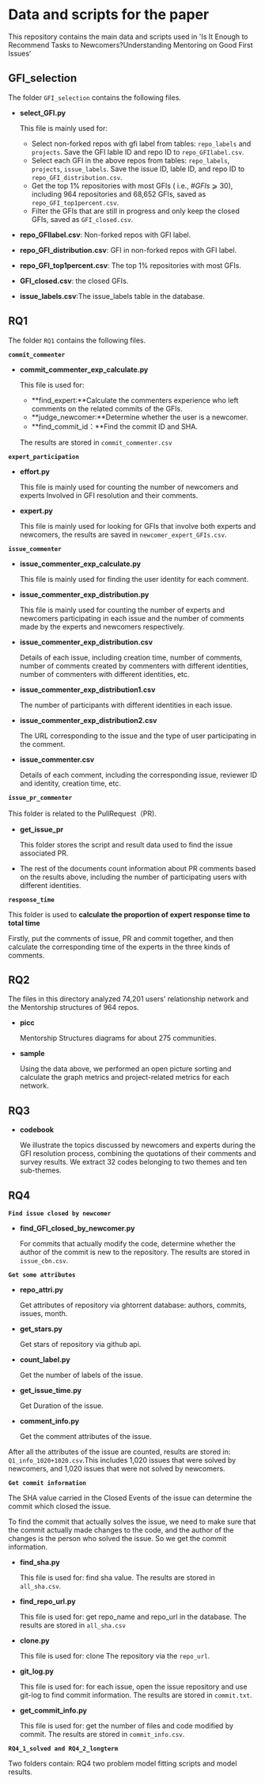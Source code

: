 # Data and scripts for the paper

This repository contains the main data and scripts used in 'Is It Enough to Recommend Tasks to Newcomers?Understanding Mentoring on Good First Issues‘

## GFI_selection

The folder `GFI_selection` contains the following files.

- **select_GFI.py**

  This file is mainly used for:

  - Select non-forked repos with gfi label from tables: `repo_labels` and `projects`. Save the GFI lable ID and repo ID to `repo_GFIlabel.csv`.
  - Select each GFI in the above repos from tables: `repo_labels`, `projects`, `issue_labels`. Save the issue ID, lable ID, and repo ID to `repo_GFI_distribution.csv`.
  - Get the top 1% repositories with most GFIs ( i.e., #*GFIs* ⩾ 30), including 964 repositories and 68,652 GFIs, saved as `repo_GFI_top1percent.csv`.
  - Filter the GFIs that are still in progress and only keep the closed GFIs, saved as `GFI_closed.csv`.

- **repo_GFIlabel.csv**: Non-forked repos with GFI label.

- **repo_GFI_distribution.csv**: GFI in non-forked repos with GFI label.

- **repo_GFI_top1percent.csv**: The top 1% repositories with most GFIs.

- **GFI_closed.csv**: the closed GFIs.

- **issue_labels.csv**:The issue_labels table in the database.

## RQ1

The folder `RQ1` contains the following files.

**`commit_commenter`**

- **commit_commenter_exp_calculate.py**

  This file is used for:

  - **find_expert:**Calculate the commenters experience who left comments on the related commits of the GFIs.
  - **judge_newcomer:**Determine whether the user is a newcomer.
  - **find_commit_id：**Find the commit ID and SHA.

  The results are stored in `commit_commenter.csv`

**`expert_participation`**

- **effort.py**

  This file is mainly used for counting the number of newcomers and experts Involved in GFI resolution and their comments.

- **expert.py**

  This file is mainly used for looking for GFIs that involve both experts and newcomers, the results are saved in `newcomer_expert_GFIs.csv`.

**`issue_commenter`**

- **issue_commenter_exp_calculate.py**

  This file is mainly used for finding the user identity for each comment.

- **issue_commenter_exp_distribution.py**

  This file is mainly used for counting the number of experts and newcomers participating in each issue and the number of comments made by the experts and newcomers respectively.

- **issue_commenter_exp_distribution.csv**

  Details of each issue, including creation time, number of comments, number of comments created by commenters with different identities, number of commenters with different identities, etc.

- **issue_commenter_exp_distribution1.csv**

  The number of participants with different identities in each issue.

- **issue_commenter_exp_distribution2.csv**

  The URL corresponding to the issue and the type of user participating in the comment.

- **issue_commenter.csv**

  Details of each comment, including the corresponding issue, reviewer ID and identity, creation time, etc.

**`issue_pr_commenter`**

This folder is related to the PullRequest（PR).

- **get_issue_pr**

  This folder stores the script and result data used to find the issue associated PR.

- The rest of the documents count information about PR comments based on the results above, including the number of participating users with different identities.

**`response_time`**

This folder is used to **calculate the proportion of expert response time to total time**

Firstly, put the comments of issue, PR and commit together, and then calculate the corresponding time of the experts in the three kinds of comments.

## RQ2

The files in this directory analyzed 74,201 users' relationship network and the Mentorship structures of 964 repos.

- **picc**

  Mentorship Structures diagrams for about  275 communities.

- **sample**

  Using the data above, we performed an open picture sorting and calculate the graph metrics and project-related metrics for each network.

## RQ3

- **codebook**

  We illustrate the topics discussed by newcomers and experts during the GFI resolution process, combining the quotations of their comments and survey results. We extract 32 codes belonging to two themes and ten sub-themes.

## RQ4

**`Find issue closed by newcomer`**

- **find_GFI_closed_by_newcomer.py**

  For commits that actually modify the code, determine whether the author of the commit is new to the repository. The results are stored in `issue_cbn.csv`.

**`Get some attributes`**

- **repo_attri.py**

  Get attributes of repository via ghtorrent database: authors, commits, issues, month.

- **get_stars.py**

  Get stars of repository via github api.

- **count_label.py**

  Get the number of labels of the issue.

- **get_issue_time.py**

  Get Duration of the issue.

- **comment_info.py**

  Get the comment attributes of the issue.

After all the attributes of the issue are counted, results are stored in: `Q1_info_1020+1020.csv`.This includes 1,020 issues that were solved by newcomers, and 1,020 issues that were not solved by newcomers.

**`Get commit information`**

The SHA value carried in the Closed Events of the issue can determine the commit which closed the issue.

To find the commit that actually solves the issue, we need to make sure that the commit actually made changes to the code, and the author of the changes is the person who solved the issue. So we get the commit information.

- **find_sha.py**

  This file is used for: find sha value. The results are stored in `all_sha.csv`.

- **find_repo_url.py**

  This file is used for: get repo_name and repo_url in the database. The results are stored in `all_sha.csv`

- **clone.py**

  This file is used for: clone The repository via the `repo_url`.

- **git_log.py**

  This file is used for: for each issue, open the issue repository and use git-log to find commit information. The results are stored in `commit.txt`.

- **get_commit_info.py**

  This file is used for: get the number of files and code modified by commit. The results are stored in `commit_info.csv`.

**`RQ4_1_solved and RQ4_2_longterm`**

Two folders contain: RQ4 two problem model fitting scripts and model results.
